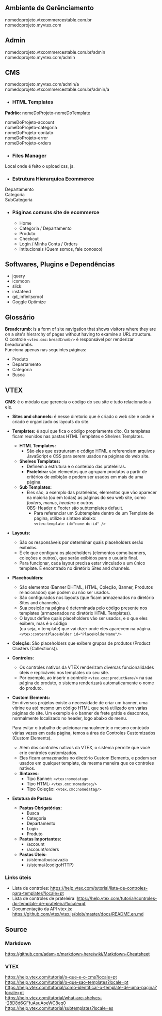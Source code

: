 
## Ambiente de Gerênciamento
nomedoprojeto.vtxcommercestable.com.br  
nomedoprojeto.myvtex.com

## Admin
nomedoprojeto.vtxcommercestable.com.br/admin  
nomedoprojeto.myvtex.com/admin

## CMS
nomedoprojeto.myvtex.com/admin/a  
nomedoprojeto.vtxcommercestable.com.br/admin/a

* ### HTML Templates
**Padrão:** nomeDoProjeto-nomeDoTemplate

nomeDoProjeto-account  
nomeDoProjeto-categoria  
nomeDoProjeto-contato  
nomeDoProjeto-error  
nomeDoProjeto-orders  

* ### Files Manager
Local onde é feito o upload css, js.

* ### Estrutura Hierarquica Ecommerce
Departamento  
Categoria  
SubCategoria  

* ### Páginas comuns site de ecommerce
  - Home
  - Categoria / Departamento
  - Produto
  - Checkout
  - Login / Minha Conta / Orders
  - Intitucionais (Quem somos, fale conosco)

## Softwares, Plugins e Dependências
- jquery  
- icomoon  
- slick  
- instafeed  
- qd_infinitscrool  
- Goggle Optimize

## Glossário

**Breadcrumb:** is a form of site navigation that shows visitors where they are on a site's hierarchy of pages without having to examine a URL structure.  
O controle `<vtex.cmc:breadCrumb/>` é responsável por renderizar breadcrumbs.  
Funciona apenas nas seguintes páginas:
- Produto
- Departamento
- Categoria
- Busca



## **VTEX**

**CMS**: é o módulo que gerencia o código do seu site e tudo relacionado a ele.  
- **Sites and channels:** é nesse diretorio que é criado o web site e onde é criado e organizado os layouts do site.
- **Templates:** é aqui que fica o código propriamente dito. Os templates ficam reunidos nas pastas HTML Templates e Shelves Templates.
  - **HTML Templates:** 
    - São eles que estruturam o código HTML e referenciam arquivos JavaScript e CSS para serem usados na páginas do web site.
  - **Shelves Templates:**
    - Definem a estrutura e o conteúdo das prateleiras. 
    - **Prateleira:** são elementos que agrupam produtos a partir de critérios de exibição e podem ser usados em mais de uma página.
  - **Sub Templates:** 
    - Eles são, a exemplo das prateleiras, elementos que vão aparecer na maioria (ou em todas) as páginas do seu web site, como *footers*, *menus*, *headers* e outros.  
        OBS: Header e Footer são subtemplates default.
      - Para referenciar um Subtemplate dentro de um Template de página, utilize a sintaxe abaixo:  
        `<vtex:template id="nome-do-id" />`

- **Layouts:** 
  - São os responsáveis por determinar quais placeholders serão exibidos.
  - É ele que configura os placeholders (elementos  como banners, coleções e outros), que serão exibidos para o usuário final. 
  - Para funcionar, cada layout precisa estar vinculado a um único template. É encontrado no diretório Sites and channels.  
- **Placehoulders:** 
  - São elementos (Banner DHTML, HTML, Coleção, Banner, Produtos relacionados) que podem ou não ser usados.
  - São configurados nos layouts (que ficam armazenados no diretório Sites and channels).
  - Sua posição na página é determinada pelo código presente nos templates (armazenados no diretório HTML Templates).  
  - O layout define quais placeholders vão ser usados, e o que eles exibem, mas é o código  
  (ou seja, o template) que vai dizer onde eles aparecem na página.  
  `<vtex:contentPlaceHolder id="PlaceHolderName"/>`
- **Coleção:** São placeholders que exibem grupos de produtos (Product Clusters (Collections)).
- **Controles:** 
  - Os controles nativos da VTEX renderizam diversas funcionalidades úteis e replicáveis nos templates do seu site.  
  - Por exemplo, ao inserir o controle `<vtex.cmc:productName/>` na sua página de produto, o sistema renderizará automaticamente o nome do produto.
- **Custom Elements:**  
    Em diversos projetos existe a necessidade de criar um banner, uma vitrine ou até mesmo um código HTML que será utilizado em várias páginas do site. Um exemplo é o banner de frete grátis e descontos, normalmente localizado no header, logo abaixo do menu.

    Para evitar o trabalho de adicionar manualmente o mesmo conteúdo várias vezes em cada página, temos a área de Controles Customizados (Custom Elements). 
    
  - Além dos controles nativos da VTEX, o sistema permite que você crie controles customizados.
  - Eles ficam armazenados no diretório Custom Elements, e podem ser usados em qualquer template, da mesma maneira que os controles nativos.
  - **Sintaxes:**
    - Tipo Banner: `<vtex:nomedatag>`
    - Tipo HTML: `<vtex.cmc:nomedatag/>`
    - Tipo Coleção: `<vtex.cmc:nomedatag/>`
- **Estutura de Pastas:**
  - **Pastas Obrigatórias:**
    - Busca
    - Categoria
    - Departamento
    - Login
    - Produto
  - **Pastas Importantes:**
    - /account
    - /account/orders 
  - **Pastas Úteis:** 
    - /sistema/buscavazia
    - /sistema/{codigoHTTP}

### Links úteis
  - Lista de controles: https://help.vtex.com/tutorial/lista-de-controles-para-templates?locale=pt
  - Lista de controles de prateleira: https://help.vtex.com/tutorial/controles-do-template-de-prateleira?locale=pt
  - Documentação da API vtex.js: https://github.com/vtex/vtex.js/blob/master/docs/README.en.md
## Source

### Markdown
https://github.com/adam-p/markdown-here/wiki/Markdown-Cheatsheet  

### VTEX
https://help.vtex.com/tutorial/o-que-e-o-cms?locale=pt  
https://help.vtex.com/tutorial/o-que-sao-templates?locale=pt  
https://help.vtex.com/tutorial/como-identificar-o-template-de-uma-pagina?locale=pt  
https://help.vtex.com/tutorial/what-are-shelves--28D8d6GFfuAsuAoeWC8eq0  
https://help.vtex.com/tutorial/subtemplates?locale=es  
